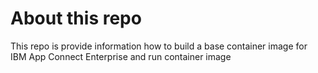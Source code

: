 # About this repo
This repo is provide information how to build a base container image for IBM App Connect Enterprise and run container image
